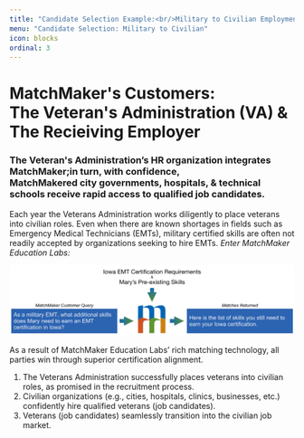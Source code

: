 ```yaml
---
title: "Candidate Selection Example:<br/>Military to Civilian Employment Transition"
menu: "Candidate Selection: Military to Civilian"
icon: blocks
ordinal: 3
---
```

# MatchMaker's Customers:<br/>The Veteran's Administration (VA) & The Recieiving Employer

### The Veteran's Administration’s HR organization integrates MatchMaker;in turn, with confidence,<br/>MatchMakered city governments, hospitals, & technical schools receive rapid access to qualified job candidates.


Each year the Veterans Administration works diligently to place veterans into civilian roles. Even when there are known shortages in fields such as Emergency Medical Technicians (EMTs), military certified skills are often not readily accepted by organizations seeking to hire EMTs. *Enter MatchMaker Education Labs:*

![MatchMaker E M T Skills Match Diagram](/mmassets/MM-Example-EMT.svg)

As a result of MatchMaker Education Labs’ rich matching technology, all parties win through superior certification alignment.

1. The Veterans Administration successfully places veterans into civilian roles, as promised in the recruitment process.
2. Civilian organizations (e.g., cities, hospitals, clinics, businesses, etc.) confidently hire qualified veterans (job candidates).
3. Veterans (job candidates) seamlessly transition into the civilian job market.

